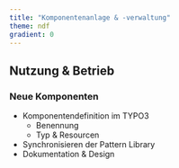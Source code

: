 ```yaml
---
title: "Komponentenanlage & -verwaltung"
theme: ndf
gradient: 0
---
```

## Nutzung & Betrieb

### Neue Komponenten

- Komponentendefinition im TYPO3
    - Benennung
    - Typ & Resourcen
- Synchronisieren der Pattern Library
- Dokumentation & Design
